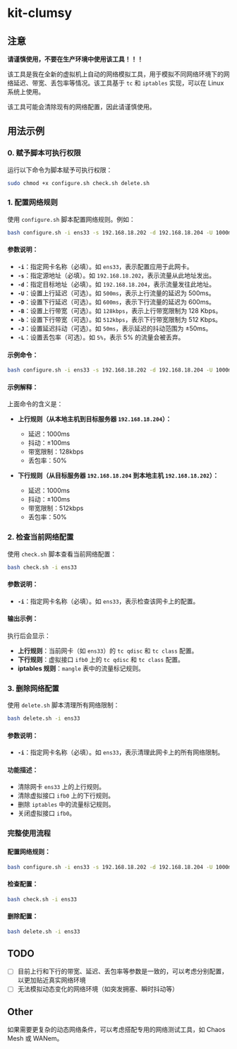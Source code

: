 # kit-clumsy

## 注意

**请谨慎使用，不要在生产环境中使用该工具！！！**

该工具是我在全新的虚拟机上自动的网络模拟工具，用于模拟不同网络环境下的网络延迟、带宽、丢包率等情况。该工具基于 `tc` 和 `iptables` 实现，可以在 Linux 系统上使用。

该工具可能会清除现有的网络配置，因此请谨慎使用。

## 用法示例

### 0. 赋予脚本可执行权限
运行以下命令为脚本赋予可执行权限：
```bash
sudo chmod +x configure.sh check.sh delete.sh
```

### 1. 配置网络规则
使用 `configure.sh` 脚本配置网络规则。例如：
```bash
bash configure.sh -i ens33 -s 192.168.18.202 -d 192.168.18.204 -U 1000ms -D 1000ms -B 128kbps -b 512kbps -J 100ms -L 50%
```

#### 参数说明：
- **`-i`**：指定网卡名称（必填）。如 `ens33`，表示配置应用于此网卡。
- **`-s`**：指定源地址（必填）。如 `192.168.18.202`，表示流量从此地址发出。
- **`-d`**：指定目标地址（必填）。如 `192.168.18.204`，表示流量发往此地址。
- **`-U`**：设置上行延迟（可选）。如 `500ms`，表示上行流量的延迟为 500ms。
- **`-D`**：设置下行延迟（可选）。如 `600ms`，表示下行流量的延迟为 600ms。
- **`-B`**：设置上行带宽（可选）。如 `128kbps`，表示上行带宽限制为 128 Kbps。
- **`-b`**：设置下行带宽（可选）。如 `512kbps`，表示下行带宽限制为 512 Kbps。
- **`-J`**：设置延迟抖动（可选）。如 `50ms`，表示延迟的抖动范围为 ±50ms。
- **`-L`**：设置丢包率（可选）。如 `5%`，表示 5% 的流量会被丢弃。

#### 示例命令：
```bash
bash configure.sh -i ens33 -s 192.168.18.202 -d 192.168.18.204 -U 1000ms -D 1000ms -B 128kbps -b 512kbps -J 100ms -L 50%
```
#### 示例解释：
上面命令的含义是：
- **上行规则（从本地主机到目标服务器 `192.168.18.204`）：**
  - 延迟：1000ms
  - 抖动：±100ms
  - 带宽限制：128kbps
  - 丢包率：50%

- **下行规则（从目标服务器 `192.168.18.204` 到本地主机 `192.168.18.202`）：**
  - 延迟：1000ms
  - 抖动：±100ms
  - 带宽限制：512kbps
  - 丢包率：50%

### 2. 检查当前网络配置
使用 `check.sh` 脚本查看当前网络配置：
```bash
bash check.sh -i ens33
```

#### 参数说明：
- **`-i`**：指定网卡名称（必填）。如 `ens33`，表示检查该网卡上的配置。

#### 输出示例：
执行后会显示：
- **上行规则**：当前网卡（如 `ens33`）的 `tc qdisc` 和 `tc class` 配置。
- **下行规则**：虚拟接口 `ifb0` 上的 `tc qdisc` 和 `tc class` 配置。
- **iptables 规则**：`mangle` 表中的流量标记规则。

### **3. 删除网络配置**
使用 `delete.sh` 脚本清理所有网络限制：
```bash
bash delete.sh -i ens33
```

#### 参数说明：
- **`-i`**：指定网卡名称（必填）。如 `ens33`，表示清理此网卡上的所有网络限制。

#### 功能描述：
- 清除网卡 `ens33` 上的上行规则。
- 清除虚拟接口 `ifb0` 上的下行规则。
- 删除 `iptables` 中的流量标记规则。
- 关闭虚拟接口 `ifb0`。

### 完整使用流程

#### 配置网络规则：
```bash
bash configure.sh -i ens33 -s 192.168.18.202 -d 192.168.18.204 -U 1000ms -D 1000ms -B 128kbps -b 512kbps -J 100ms -L 50%
```

#### 检查配置：
```bash
bash check.sh -i ens33
```

#### 删除配置：
```bash
bash delete.sh -i ens33
```

## TODO

- [ ] 目前上行和下行的带宽、延迟、丢包率等参数是一致的，可以考虑分别配置，以更加贴近真实网络环境
- [ ] 无法模拟动态变化的网络环境（如突发拥塞、瞬时抖动等）

## Other

如果需要更复杂的动态网络条件，可以考虑搭配专用的网络测试工具，如 Chaos Mesh 或 WANem。

